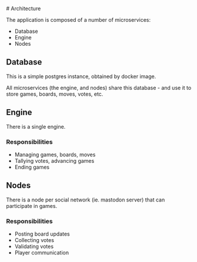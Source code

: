 # Architecture

The application is composed of a number of microservices:

* Database
* Engine
* Nodes

## Database

This is a simple postgres instance, obtained by docker image.

All microservices (the engine, and nodes) share this database - and use it to store games, boards, moves, votes, etc.

## Engine

There is a single engine.

### Responsibilities

* Managing games, boards, moves
* Tallying votes, advancing games
* Ending games

## Nodes

There is a node per social network (ie. mastodon server) that can participate in games.

### Responsibilities

* Posting board updates
* Collecting votes
* Validating votes
* Player communication

